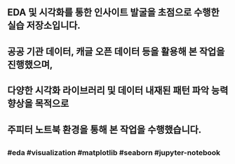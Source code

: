 ##
## EDA 및 시각화를 통한 인사이트 발굴을 초점으로 수행한 실습 저장소입니다.
## 공공 기관 데이터, 캐글 오픈 데이터 등을 활용해 본 작업을 진행했으며,
## 다양한 시각화 라이브러리 및 데이터 내재된 패턴 파악 능력 향상을 목적으로
## 주피터 노트북 환경을 통해 본 작업을 수행했습니다.
##
### #eda #visualization #matplotlib #seaborn #jupyter-notebook
##
